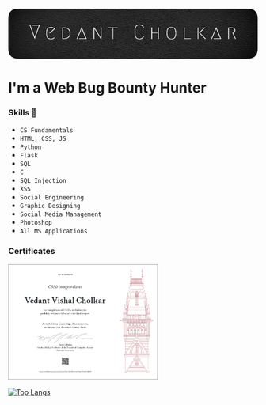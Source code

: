 ![cover](https://github.com/VedantCholkar/VedantCholkar/blob/main/coverimg.png)
# I'm a Web Bug Bounty Hunter
### Skills 🧠  
  - ```CS Fundamentals```
  - ```HTML, CSS, JS```
  - ```Python```
  - ```Flask```
  - ```SQL```
  - ```C```
  - ```SQL Injection```
  - ```XSS```
  - ```Social Engineering```
  - ```Graphic Designing```
  - ```Social Media Management```
  - ```Photoshop```
  - ```All MS Applications```
### Certificates
<img src="https://raw.githubusercontent.com/VedantCholkar/VedantCholkar/main/CS50x%20Certificate.png"  width="60%">

[![Top Langs](https://github-readme-stats.vercel.app/api/top-langs/?username=VedantCholkar)](https://github.com/anuraghazra/github-readme-stats)
